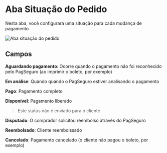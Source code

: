 # Aba Situação do Pedido

Nesta aba, você configurará uma situação para cada mudança de pagamento

![Aba situação do pedido](/PagSeguro-Checkout-Transparente/assets/tab-order-status.png#zoom)

## Campos

**Aguardando pagamento**: Ocorre quando o pagamento não foi reconhecido pelo PagSeguro (ao imprimir o boleto, por exemplo)

**Em análise**: Quando quando o PagSeguro estiver analisando o pagamento

**Pago**: Pagamento completo

**Disponível**: Pagamento liberado

 > Este status não é enviado para o cliente

**Disputado**: O comprador solicitou reembolso através do PagSeguro

**Reembolsado**: Cliente reembolssado

**Cancelado**: Pagamento cancelado (o cliente não pagou o boleto, por exemplo)